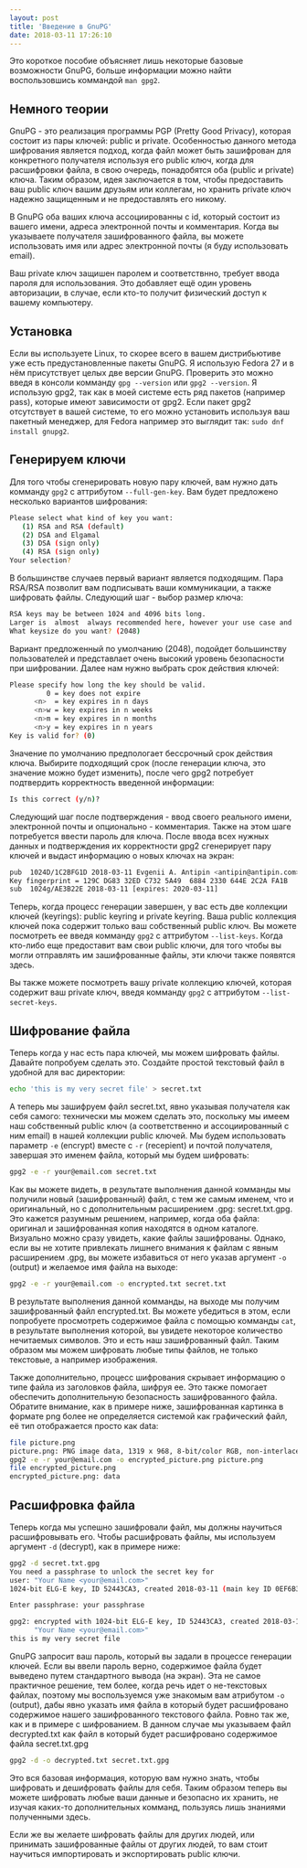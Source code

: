 ```yaml
---
layout: post
title: 'Введение в GnuPG'
date: 2018-03-11 17:26:10
---
```


[comment]: # (http://www.ianatkinson.net/computing/gnupg.htm)

Это короткое пособие объясняет лишь некоторые базовые возможности GnuPG, больше информации можно найти воспользовшись коммандой `man gpg2`.

## Немного теории
GnuPG - это реализация программы PGP (Pretty Good Privacy), которая состоит из пары ключей: public и private.
Особенностью данного метода шифрования является подход, когда файл может быть зашифрован для конкретного получателя используя его public ключ, когда для расшифровки файла, в свою очередь, понадобятся оба (public и private) ключа. Таким образом, идея заключается в том, чтобы предоставить ваш public ключ вашим друзьям или коллегам, но хранить private ключ надежно защищенным и не предоставлять его никому. 

В GnuPG оба ваших ключа ассоциированны с id, который состоит из вашего имени, адреса электронной почты и комментария. Когда вы указываете получателя зашифрованного файла, вы можете использовать имя или адрес электронной почты (я буду использовать email).

Ваш private ключ защишен паролем и соответствнно, требует ввода пароля для использования. Это добавляет ещё один уровень авторизации, в случае, если кто-то получит физический доступ к вашему компьютеру.

## Установка
Если вы используете Linux, то скорее всего в вашем дистрибьютиве уже есть предустановленные пакеты GnuPG. Я использую Fedora 27 и в нём присутствует целых две версии GnuPG. Проверить это можно введя в консоли комманду `gpg --version` или `gpg2 --version`. Я использую gpg2, так как в моей системе есть ряд пакетов (например pass), которые имеют зависимости от gpg2. Если пакет gpg2 отсутствует в вашей системе, то его можно установить используя ваш пакетный менеджер, для Fedora например это выглядит так: `sudo dnf install gnupg2`.

## Генерируем ключи
Для того чтобы сгенерировать новую пару ключей, вам нужно дать комманду `gpg2` с аттрибутом `--full-gen-key`. 
Вам будет предложено несколько вариантов шифрования:
```bash
Please select what kind of key you want:
   (1) RSA and RSA (default)
   (2) DSA and Elgamal
   (3) DSA (sign only)
   (4) RSA (sign only)
Your selection? 
```
В большинстве случаев первый вариант является подходящим. 
Пара RSA/RSA позволит вам подписывать ваши коммуникации, а также шифровать файлы.
Следующий шаг - выбор размер ключа:
```bash
RSA keys may be between 1024 and 4096 bits long.  
Larger is  almost  always recommended here, however your use case and  security models may dictate otherwise.
What keysize do you want? (2048) 
```
Вариант предложенный по умолчанию (2048), подойдет большинству пользователей и представлает очень высокий уровень безопасности при шифровании. 
Далее нам нужно выбрать срок действия ключей:
```bash
Please specify how long the key should be valid.
         0 = key does not expire
      <n>  = key expires in n days
      <n>w = key expires in n weeks
      <n>m = key expires in n months 
      <n>y = key expires in n years
Key is valid for? (0) 
```
Значение по умолчанию предпологает бессрочный срок действия ключа. Выбирите подходящий срок (после генерации ключа, это значение можно будет изменить), после чего gpg2 потребует подтвердить корректность введенной информации:
```bash
Is this correct (y/n)?
```
Следующий шаг после подтверждения - ввод своего реального имени, электронной почты и опционально - комментария.
Также на этом шаге потребуется ввести пароль для ключа.
После ввода всех нужных данных и подтверждения их корректности gpg2 сгенерирует пару ключей и выдаст информацию о новых ключах на экран: 
```bash
pub  1024D/1C2BFG1D 2018-03-11 Evgenii A. Antipin <antipin@antipin.com>
Key fingerprint = 129C DG83 32ED C732 5A49  6884 2330 644E 2C2A FA1B
sub  1024g/AE3B22E 2018-03-11 [expires: 2020-03-11] 
```
Теперь, когда процесс генерации завершен, у вас есть две коллекции ключей (keyrings): public keyring и private keyring.
Ваша public коллекция ключей пока содержит только ваш собственный public ключ. Вы можете посмотреть ее введя комманду `gpg2` с аттрибутом `--list-keys`. 
Когда кто-либо еще предоставит вам свои public ключи, для того чтобы вы могли отправлять им зашифрованные файлы, эти ключи также появятся здесь.

Вы также можете посмотреть вашу private коллекцию ключей, которая содержит ваш private ключ, введя комманду `gpg2` с аттрибутом `--list-secret-keys`.

## Шифрование файла
Теперь когда у нас есть пара ключей, мы можем шифровать файлы. Давайте попробуем сделать это.
Создайте простой текстовый файл в удобной для вас директории:
```bash
echo 'this is my very secret file' > secret.txt
```
А теперь мы зашифруем файл secret.txt, явно указывая получателя как себя самого: технически мы можем сделать это, поскольку мы имеем наш собственный public ключ (а соответственно и ассоциированный с ним email) в нашей коллекции public ключей.
Мы будем использовать параметр `-e` (encrypt) вместе с `-r` (recepient) и почтой получателя, завершая это именем файла, который мы будем шифровать:
```bash
gpg2 -e -r your@email.com secret.txt
```
Как вы можете видеть, в результате выполнения данной комманды мы получили новый (зашифрованный) файл, с тем же самым именем, что и оригинальный, но с дополнительным расширением .gpg: secret.txt.gpg. Это кажется разумным решением, например, когда оба файла: оригинал и зашифрованная копия находятся в одном каталоге. Визуально можно сразу увидеть, какие файлы зашифрованы. 
Однако, если вы не хотите привлекать лишнего внимания к файлам с явным расширением .gpg, вы можете избавиться от него указав аргумент `-o` (output) и желаемое имя файла на выходе:
```bash
gpg2 -e -r your@email.com -о encrypted.txt secret.txt
```
В результате выполнения данной комманды, на выходе мы получим зашифрованный файл encrypted.txt.
Вы можете убедиться в этом, если попробуете просмотреть содержимое файла с помощью комманды `cat`, в результате выполнения которой, вы увидете некоторое количество нечитаемых символов. Это и есть наш зашифрованный файл. Таким образом мы можем шифровать любые типы файлов, не только текстовые, а например изображения.

Также дополнительно, процесс шифрования скрывает информацию о типе файла из заголовков файла, шифруя ее. Это также помогает обеспечить дополнительную безопасность зашифрованного файла. Обратите внимание, как в примере ниже, зашифрованная картинка в формате png более не определяется системой как графический файл, её тип отображается просто как data:
```bash
file picture.png
picture.png: PNG image data, 1319 x 968, 8-bit/color RGB, non-interlaced
gpg2 -e -r your@email.com -o encrypted_picture.png picture.png 
file encrypted_picture.png
encrypted_picture.png: data
```
## Расшифровка файла
Теперь когда мы успешно зашифровали файл, мы должны научиться расшифровывать его. 
Чтобы расшифровать файлы, мы используем аргумент `-d` (decrypt), как в примере ниже:
```bash
gpg2 -d secret.txt.gpg 
You need a passphrase to unlock the secret key for
user: "Your Name <your@email.com>"
1024-bit ELG-E key, ID 52443CA3, created 2018-03-11 (main key ID 0EF6B359)

Enter passphrase: your passphrase 

gpg2: encrypted with 1024-bit ELG-E key, ID 52443CA3, created 2018-03-11
      "Your Name <your@email.com>"
this is my very secret file
```
GnuPG запросит ваш пароль, который вы задали в процессе генерации ключей. Если вы ввели пароль верно, содержимое файла будет выведено путем стандартного вывода (на экран). Эта не самое практичное решение, тем более, когда речь идет о не-текстовых файлах, поэтому мы воспользуемся уже знакомым вам атрибутом `-o` (output), дабы явно указать имя файла в который будет расшифровано содержимое нашего зашифрованного текстового файла. Ровно так же, как и в примере с шифрованием. В данном случае мы указываем файл decrypted.txt как файл в который будет расшифровано содержимое файла secret.txt.gpg 
```bash
gpg2 -d -o decrypted.txt secret.txt.gpg
```
Это вся базовая информация, которую вам нужно знать, чтобы шифровать и дешифровать файлы для себя. Таким образом теперь вы можете шифровать любые ваши данные и безопасно их хранить, не изучая каких-то дополнительных комманд, пользуясь лишь знаниями полученными здесь. 

Если же вы желаете шифровать файлы для других людей, или принимать зашифрованные файлы от других людей, то вам стоит научиться импортировать и экспортировать public ключи.
